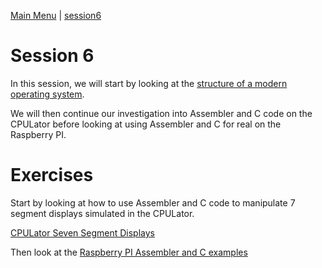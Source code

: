 [Main Menu](../../sessions/README.md) | [session6](../session6/) 

# Session 6 

In this session, we will start by looking at the [structure of a modern operating system](../session6/docs/operating-systems.md).

We will then continue our investigation into Assembler and C code on the CPULator before looking at using Assembler and C for real on the Raspberry PI.


# Exercises

Start by looking at how to use Assembler and C code to manipulate 7 segment displays simulated in the CPULator.

[CPULator Seven Segment Displays](../session6/cpulator/sevensegment/sevenSegmentDisplayExamples.md) 

Then look at the [Raspberry PI Assembler and C examples](../session6/raspberry/RaspberryPiCcode.md) 

